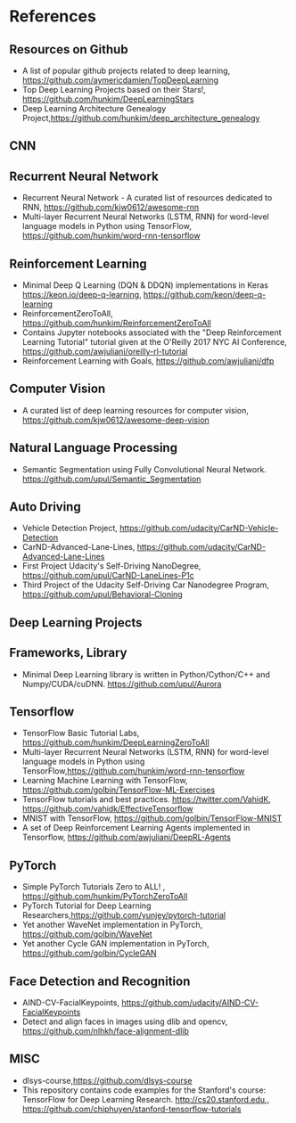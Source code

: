 # References 

## Resources on Github
+ A list of popular github projects related to deep learning, https://github.com/aymericdamien/TopDeepLearning
+ Top Deep Learning Projects based on their Stars!, https://github.com/hunkim/DeepLearningStars
+ Deep Learning Architecture Genealogy Project,https://github.com/hunkim/deep_architecture_genealogy

## CNN

## Recurrent Neural Network
+ Recurrent Neural Network - A curated list of resources dedicated to RNN, https://github.com/kjw0612/awesome-rnn
+ Multi-layer Recurrent Neural Networks (LSTM, RNN) for word-level language models in Python using TensorFlow, https://github.com/hunkim/word-rnn-tensorflow

## Reinforcement Learning
+ Minimal Deep Q Learning (DQN & DDQN) implementations in Keras https://keon.io/deep-q-learning, https://github.com/keon/deep-q-learning
+ ReinforcementZeroToAll, https://github.com/hunkim/ReinforcementZeroToAll
+ Contains Jupyter notebooks associated with the "Deep Reinforcement Learning Tutorial" tutorial given at the O'Reilly 2017 NYC AI Conference, https://github.com/awjuliani/oreilly-rl-tutorial
+ Reinforcement Learning with Goals, https://github.com/awjuliani/dfp



## Computer Vision
+ A curated list of deep learning resources for computer vision, https://github.com/kjw0612/awesome-deep-vision

## Natural Language Processing
+ Semantic Segmentation using Fully Convolutional Neural Network. https://github.com/upul/Semantic_Segmentation

## Auto Driving
+ Vehicle Detection Project, https://github.com/udacity/CarND-Vehicle-Detection
+ CarND-Advanced-Lane-Lines, https://github.com/udacity/CarND-Advanced-Lane-Lines
+ First Project Udacity's Self-Driving NanoDegree, https://github.com/upul/CarND-LaneLines-P1c
+ Third Project of the Udacity Self-Driving Car Nanodegree Program, https://github.com/upul/Behavioral-Cloning

## Deep Learning Projects


## Frameworks, Library
+ Minimal Deep Learning library is written in Python/Cython/C++ and Numpy/CUDA/cuDNN. https://github.com/upul/Aurora

## Tensorflow
+ TensorFlow Basic Tutorial Labs, https://github.com/hunkim/DeepLearningZeroToAll
+ Multi-layer Recurrent Neural Networks (LSTM, RNN) for word-level language models in Python using TensorFlow,https://github.com/hunkim/word-rnn-tensorflow
+ Learning Machine Learning with TensorFlow, https://github.com/golbin/TensorFlow-ML-Exercises
+ TensorFlow tutorials and best practices. https://twitter.com/VahidK, https://github.com/vahidk/EffectiveTensorflow
+ MNIST with TensorFlow, https://github.com/golbin/TensorFlow-MNIST
+ A set of Deep Reinforcement Learning Agents implemented in Tensorflow, https://github.com/awjuliani/DeepRL-Agents



## PyTorch
+ Simple PyTorch Tutorials Zero to ALL! , https://github.com/hunkim/PyTorchZeroToAll
+ PyTorch Tutorial for Deep Learning Researchers,https://github.com/yunjey/pytorch-tutorial
+ Yet another WaveNet implementation in PyTorch, https://github.com/golbin/WaveNet
+ Yet another Cycle GAN implementation in PyTorch, https://github.com/golbin/CycleGAN

## Face Detection and Recognition 
+ AIND-CV-FacialKeypoints, https://github.com/udacity/AIND-CV-FacialKeypoints
+ Detect and align faces in images using dlib and opencv, https://github.com/nlhkh/face-alignment-dlib

## MISC
+ dlsys-course,https://github.com/dlsys-course
+ This repository contains code examples for the Stanford's course: TensorFlow for Deep Learning Research. http://cs20.stanford.edu,, https://github.com/chiphuyen/stanford-tensorflow-tutorials

